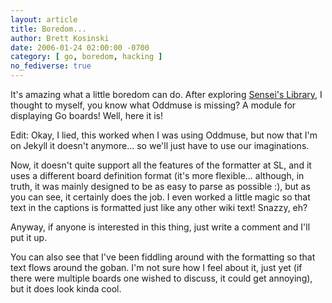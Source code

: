 ```yaml
---
layout: article
title: Boredom...
author: Brett Kosinski
date: 2006-01-24 02:00:00 -0700
category: [ go, boredom, hacking ]
no_fediverse: true
---
```


It's amazing what a little boredom can do.  After exploring [Sensei's Library](http://senseis.xmp.net/), I thought to myself, you know what Oddmuse is missing?  A module for displaying Go boards!  Well, here it is!

Edit:  Okay, I lied, this worked when I was using Oddmuse, but now that I'm on Jekyll it doesn't anymore... so we'll just have to use our imaginations.

Now, it doesn't quite support all the features of the formatter at SL, and it uses a different board definition format (it's more flexible... although, in truth, it was mainly designed to be as easy to parse as possible :), but as you can see, it certainly does the job.  I even worked a little magic so that text in the captions is formatted just like any other wiki text!  Snazzy, eh?

Anyway, if anyone is interested in this thing, just write a comment and I'll put it up.

You can also see that I've been fiddling around with the formatting so that text flows around the goban.  I'm not sure how I feel about it, just yet (if there were multiple boards one wished to discuss, it could get annoying), but it does look kinda cool.

